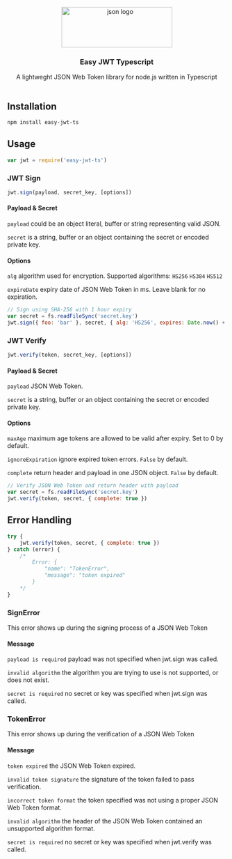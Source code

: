 <p align="center">
<img src="https://pozirau.github.io/easy-jwt/json.png" alt="json logo" width="255" height="93">
</p>

<h3 align="center">Easy JWT Typescript</h3>

<p align="center">
  A lightweght JSON Web Token library for node.js written in Typescript
  <br>
  <br>
</p>

## Installation

```bash
npm install easy-jwt-ts
```

## Usage

```js
var jwt = require('easy-jwt-ts')
```

### JWT Sign

```js
jwt.sign(payload, secret_key, [options])
```

#### Payload & Secret

`payload` could be an object literal, buffer or string representing valid JSON. 

`secret` is a string, buffer or an object containing the secret or encoded private key.

#### Options

`alg` algorithm used for encryption. Supported algorithms: `HS256` `HS384` `HS512`

`expireDate` expiry date of JSON Web Token in ms. Leave blank for no expiration.

```js
// Sign using SHA-256 with 1 hour expiry
var secret = fs.readFileSync('secret.key')
jwt.sign({ foo: 'bar' }, secret, { alg: 'HS256', expires: Date.now() + 3600000 })
```

### JWT Verify

```js
jwt.verify(token, secret_key, [options])
```

#### Payload & Secret

`payload` JSON Web Token. 

`secret` is a string, buffer or an object containing the secret or encoded private key.

#### Options

`maxAge` maximum age tokens are allowed to be valid after expiry. Set to 0 by default.

`ignoreExpiration` ignore expired token errors. `False` by default.

`complete` return header and payload in one JSON object. `False` by default.

```js
// Verify JSON Web Token and return header with payload
var secret = fs.readFileSync('secret.key')
jwt.verify(token, secret, { complete: true })
```

## Error Handling

```js
try {
    jwt.verify(token, secret, { complete: true })
} catch (error) {
    /*
        Error: {
            "name": "TokenError",
            "message": "token expired"
        }
    */
}
```

### SignError

This error shows up during the signing process of a JSON Web Token

#### Message

`payload is required` payload was not specified when jwt.sign was called.

`invalid algorithm` the algorithm you are trying to use is not supported, or does not exist.

`secret is required` no secret or key was specified when jwt.sign was called.

### TokenError

This error shows up during the verification of a JSON Web Token

#### Message

`token expired` the JSON Web Token expired.

`invalid token signature` the signature of the token failed to pass verification.

`incorrect token format` the token specified was not using a proper JSON Web Token format.

`invalid algorithm` the header of the JSON Web Token contained an unsupported algorithm format.

`secret is required` no secret or key was specified when jwt.verify was called.
